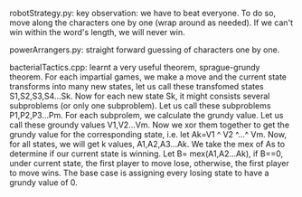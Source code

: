 robotStrategy.py: key observation: we have to beat everyone. To do so, move along the characters one by one (wrap around as needed). If we can't win within the word's length, we will never win.

powerArrangers.py: straight forward guessing of characters one by one.

bacterialTactics.cpp: learnt a very useful theorem, sprague-grundy theorem. For each impartial games, we make a move and the current state transforms into many new states, let us call these transfomed states S1,S2,S3,S4...Sk. Now for each new state Sk, it might consists several subproblems (or only one subproblem). Let us call these subproblems P1,P2,P3...Pm. For each subprolem, we calculate the grundy value. Let us call these groundy values V1,V2...Vm. Now we xor them together to get the grundy value for the corresponding state, i.e. let Ak=V1 ^ V2 ^...^ Vm. Now, for all states, we will get k values, A1,A2,A3...Ak. We take the mex of As to determine if our current state is winning. Let B= mex(A1,A2...Ak), if B==0, under current state, the first player to move lose, otherwise, the first player to move wins. The base case is assigning every losing state to have a grundy value of 0. 
